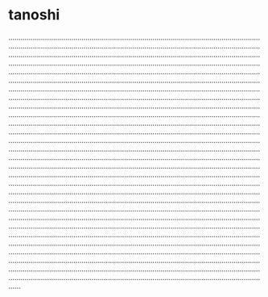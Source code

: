 # tanoshi

..................................................................................................................................................................................................................................................................................................................................................................................................................................................................................................................................................................................................................................................................................................................................................................................................................................................................................................................................................................................................................................................................................................................................................................................................................................................................................................................................................................................................................................................................................................................................................................................................................................................................................................................................................................................................................................................................................................................................................................................................................................................................................................................................................................................................................................................................................................................................................................................................................................................................................................................................................................................................................................................................................................................................................................................................................................................................................................................................................................................................................................................................................................................................................................................................................................................................................................................................................................................................................................................................................................................................................................................................................................................................................................................................................